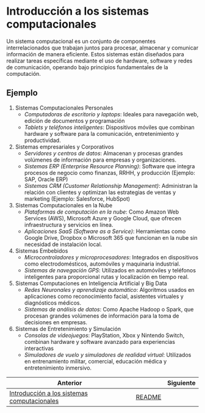 # Introducción a los sistemas computacionales

Un sistema computacional es un conjunto de componentes interrelacionados que trabajan juntos para procesar, almacenar y comunicar información de manera eficiente. Estos sistemas están diseñados para realizar tareas específicas mediante el uso de hardware, software y redes de comunicación, operando bajo principios fundamentales de la computación.

## Ejemplo

1. Sistemas Computacionales Personales
   - *Computadoras de escritorio y laptops*: Ideales para navegación web, edición de documentos y programación
   - *Tablets y teléfonos inteligentes*: Dispositivos móviles que combinan hardware y software para la comunicación, entretenimiento y productividad.
2. Sistemas empresariales y Corporativos
   - *Servidores y centros de datos*: Almacenan y procesas grandes volúmenes de información para empresas y organizaciones.
   - *Sistemas ERP (Enterprise Resource Planning)*: Software que integra procesos de negocio como finanzas, RRHH, y producción (Ejemplo: SAP, Oracle ERP)
   - *Sistemas CRM (Customer Relationship Management)*: Administran la relación con clientes y optimizan las estrategias de ventas y marketing (Ejemplo: Salesforce, HubSpot)
3. Sistemas Computacionales en la Nube
   - *Plataformas de computación en la nube*: Como Amazon Web Services (AWS), Microsoft Azure y Google Cloud, que ofrecen infraestructura y servicios en línea.
   - *Aplicaciones SaaS (Software as a Service)*: Herramientas como Google Drive, Dropbox o Microsoft 365 que funcionan en la nube sin necesidad de instalación local.
4. Sistemas Embebidos
   - *Microcontroladores y microprocesadores*: Integrados en dispositivos como electrodomésticos, automóviles y maquinaria industrial.
   - *Sistemas de navegación GPS*: Utilizados en automóviles y teléfonos inteligentes para proporcional rutas y localización en tiempo real.
5. Sistemas Computaciones en Inteligencia Artificial y Big Data
   - *Redes Neuronales y aprendizaje automático*: Algoritmos usados en aplicaciones como reconocimiento facial, asistentes virtuales y diagnósticos médicos.
   - *Sistemas de análisis de datos*: Como Apache Hadoop o Spark, que procesan grandes volúmenes de información para la toma de decisiones en empresas.
6. Sistemas de Entretenimiento y Simulación
   - *Consolas de videojuegos*: PlayStation, Xbox y Nintendo Switch, combinan hardware y software avanzado para experiencias interactivas
   - *Simuladores de vuelo y simuladores de realidad virtual*: Utilizados en entrenamiento militar, comercial, educación médica y entretenimiento inmersivo.

|Anterior||Siguiente|
| --- | --- | --- |
|[Introducción a los sistemas computacionales](./01-Introduccion-a-los-sistemas-computacionales.md)|[README](../README.md)||
